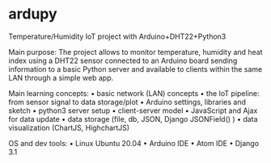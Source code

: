 # ardupy
Temperature/Humidity IoT project with Arduino+DHT22+Python3

Main purpose:
The project allows to monitor temperature, humidity and heat index using a DHT22 sensor connected to an Arduino board sending information to a basic Python server and available to clients within the same LAN through a simple web app.

Main learning concepts:
    • basic network (LAN) concepts
    • the IoT pipeline: from sensor signal to data storage/plot
    • Arduino settings, libraries and sketch
    • python3 server setup
    • client-server model
    • JavaScript and Ajax for data update
    • data storage (file, db, JSON, Django JSONField() )
    • data visualization (ChartJS, HighchartJS)

OS and dev tools:
    • Linux Ubuntu 20.04
    • Arduino IDE
    • Atom IDE
    • Django 3.1
